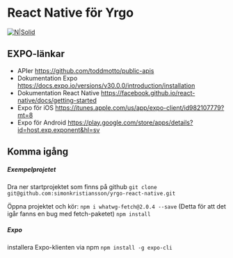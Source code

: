 # React Native för Yrgo

[![N|Solid](https://cldup.com/dTxpPi9lDf.thumb.png)](https://nodesource.com/products/nsolid)

## EXPO-länkar

  - APIer https://github.com/toddmotto/public-apis
  - Dokumentation Expo https://docs.expo.io/versions/v30.0.0/introduction/installation
  - Dokumentation React Native https://facebook.github.io/react-native/docs/getting-started
  - Expo för iOS https://itunes.apple.com/us/app/expo-client/id982107779?mt=8
  - Expo för Android https://play.google.com/store/apps/details?id=host.exp.exponent&hl=sv

## Komma igång
##### Exempelprojetet
Dra ner startprojektet som finns på github
```git clone git@github.com:simonkristiansson/yrgo-react-native.git```

Öppna projektet och kör:
``` npm i whatwg-fetch@2.0.4 --save ``` (Detta för att det igår fanns en bug med fetch-paketet)
```npm install```

##### Expo
installera Expo-klienten via npm
```npm install -g expo-cli```





